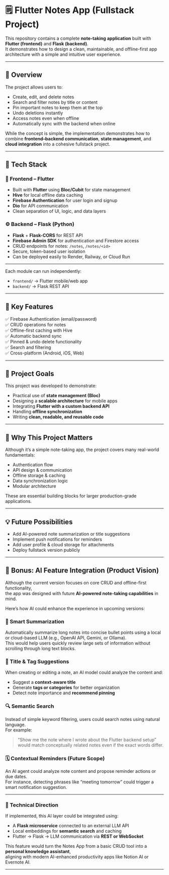 # 🗒️ Flutter Notes App (Fullstack Project)

This repository contains a complete **note-taking application** built with **Flutter (frontend)** and **Flask (backend)**.  
It demonstrates how to design a clean, maintainable, and offline-first app architecture with a simple and intuitive user experience.

---

## 🎯 Overview

The project allows users to:
- Create, edit, and delete notes  
- Search and filter notes by title or content  
- Pin important notes to keep them at the top  
- Undo deletions instantly  
- Access notes even when offline  
- Automatically sync with the backend when online  

While the concept is simple, the implementation demonstrates how to combine **frontend–backend communication**, **state management**, and **cloud integration** into a cohesive fullstack project.

---

## 🧩 Tech Stack

### 📱 Frontend – Flutter
- Built with **Flutter** using **Bloc/Cubit** for state management  
- **Hive** for local offline data caching  
- **Firebase Authentication** for user login and signup  
- **Dio** for API communication  
- Clean separation of UI, logic, and data layers  

### ⚙️ Backend – Flask (Python)
- **Flask** + **Flask-CORS** for REST API  
- **Firebase Admin SDK** for authentication and Firestore access  
- CRUD endpoints for notes: `/notes`, `/notes/<id>`  
- Secure, token-based user isolation  
- Can be deployed easily to Render, Railway, or Cloud Run  

---

Each module can run independently:
- `frontend/` → Flutter mobile/web app  
- `backend/` → Flask REST API  

---

## 🚀 Key Features
✅ Firebase Authentication (email/password)  
✅ CRUD operations for notes  
✅ Offline-first caching with Hive  
✅ Automatic backend sync  
✅ Pinned & undo delete functionality  
✅ Search and filtering  
✅ Cross-platform (Android, iOS, Web)  

---

## 🧭 Project Goals
This project was developed to demonstrate:
- Practical use of **state management (Bloc)**  
- Designing a **scalable architecture** for mobile apps  
- Integrating **Flutter with a custom backend API**  
- Handling **offline synchronization**  
- Writing **clean, readable, and reusable code**  

---

## 🧠 Why This Project Matters
Although it’s a simple note-taking app, the project covers many real-world fundamentals:
- Authentication flow  
- API design & communication  
- Offline storage & caching  
- Data synchronization logic  
- Modular architecture  

These are essential building blocks for larger production-grade applications.

---

## 💡 Future Possibilities
- Add AI-powered note summarization or title suggestions  
- Implement push notifications for reminders  
- Add user profile & cloud storage for attachments  
- Deploy fullstack version publicly  

---


## 🤖 Bonus: AI Feature Integration (Product Vision)

Although the current version focuses on core CRUD and offline-first functionality,  
the app was designed with future **AI-powered note-taking capabilities** in mind.

Here’s how AI could enhance the experience in upcoming versions:

### 🧠 Smart Summarization
Automatically summarize long notes into concise bullet points using a local or cloud-based LLM (e.g., OpenAI API, Gemini, or Ollama).  
This would help users quickly review large sets of information without scrolling through long text blocks.

### 💬 Title & Tag Suggestions
When creating or editing a note, an AI model could analyze the content and:
- Suggest a **context-aware title**
- Generate **tags or categories** for better organization
- Detect note importance and **recommend pinning**

### 🔍 Semantic Search
Instead of simple keyword filtering, users could search notes using natural language.  
For example:  
> “Show me the note where I wrote about the Flutter backend setup”  
would match conceptually related notes even if the exact words differ.

### 🗓️ Contextual Reminders (Future Scope)
An AI agent could analyze note content and propose reminder actions or due dates.  
For instance, detecting phrases like “meeting tomorrow” could trigger a smart notification suggestion.

---

### 🧩 Technical Direction
If implemented, this AI layer could be integrated using:
- A **Flask microservice** connected to an external LLM API  
- Local embeddings for **semantic search** and caching  
- Flutter → Flask → LLM communication via **REST or WebSocket**  

This feature would turn the Notes App from a basic CRUD tool into a **personal knowledge assistant**,  
aligning with modern AI-enhanced productivity apps like Notion AI or Evernote AI.

---
